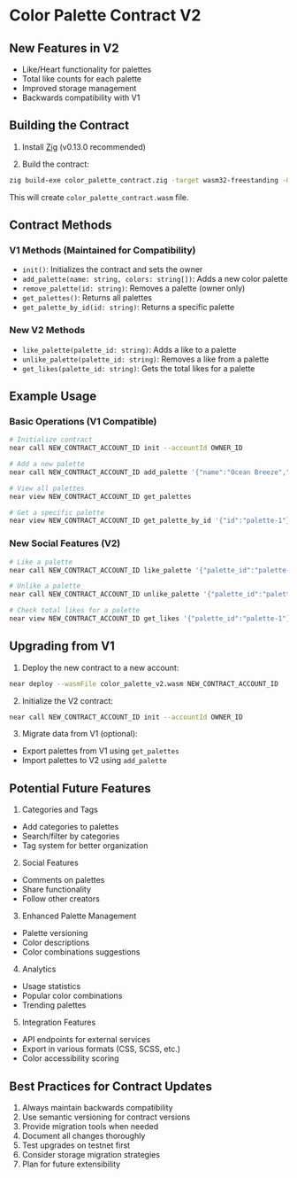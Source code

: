 # Color Palette Contract V2

## New Features in V2
- Like/Heart functionality for palettes
- Total like counts for each palette
- Improved storage management
- Backwards compatibility with V1

## Building the Contract

1. Install [Zig](https://ziglang.org/learn/getting-started/#installing-zig) (v0.13.0 recommended)

2. Build the contract:
```bash
zig build-exe color_palette_contract.zig -target wasm32-freestanding -O ReleaseSmall --export=init --export=add_palette --export=remove_palette --export=get_palettes --export=get_palette_by_id --export=like_palette --export=unlike_palette --export=get_likes -fno-entry
```

This will create `color_palette_contract.wasm` file.

## Contract Methods

### V1 Methods (Maintained for Compatibility)
- `init()`: Initializes the contract and sets the owner
- `add_palette(name: string, colors: string[])`: Adds a new color palette
- `remove_palette(id: string)`: Removes a palette (owner only)
- `get_palettes()`: Returns all palettes
- `get_palette_by_id(id: string)`: Returns a specific palette

### New V2 Methods
- `like_palette(palette_id: string)`: Adds a like to a palette
- `unlike_palette(palette_id: string)`: Removes a like from a palette
- `get_likes(palette_id: string)`: Gets the total likes for a palette

## Example Usage

### Basic Operations (V1 Compatible)
```bash
# Initialize contract
near call NEW_CONTRACT_ACCOUNT_ID init --accountId OWNER_ID

# Add a new palette
near call NEW_CONTRACT_ACCOUNT_ID add_palette '{"name":"Ocean Breeze","colors":["#1B98E0","#247BA0","#006494"]}' --accountId YOUR_ACCOUNT_ID

# View all palettes
near view NEW_CONTRACT_ACCOUNT_ID get_palettes

# Get a specific palette
near view NEW_CONTRACT_ACCOUNT_ID get_palette_by_id '{"id":"palette-1"}'
```

### New Social Features (V2)
```bash
# Like a palette
near call NEW_CONTRACT_ACCOUNT_ID like_palette '{"palette_id":"palette-1"}' --accountId YOUR_ACCOUNT_ID

# Unlike a palette
near call NEW_CONTRACT_ACCOUNT_ID unlike_palette '{"palette_id":"palette-1"}' --accountId YOUR_ACCOUNT_ID

# Check total likes for a palette
near view NEW_CONTRACT_ACCOUNT_ID get_likes '{"palette_id":"palette-1"}'
```

## Upgrading from V1

1. Deploy the new contract to a new account:
```bash
near deploy --wasmFile color_palette_v2.wasm NEW_CONTRACT_ACCOUNT_ID
```

2. Initialize the V2 contract:
```bash
near call NEW_CONTRACT_ACCOUNT_ID init --accountId OWNER_ID
```

3. Migrate data from V1 (optional):
- Export palettes from V1 using `get_palettes`
- Import palettes to V2 using `add_palette`

## Potential Future Features

1. Categories and Tags
- Add categories to palettes
- Search/filter by categories
- Tag system for better organization

2. Social Features
- Comments on palettes
- Share functionality
- Follow other creators

3. Enhanced Palette Management
- Palette versioning
- Color descriptions
- Color combinations suggestions

4. Analytics
- Usage statistics
- Popular color combinations
- Trending palettes

5. Integration Features
- API endpoints for external services
- Export in various formats (CSS, SCSS, etc.)
- Color accessibility scoring

## Best Practices for Contract Updates

1. Always maintain backwards compatibility
2. Use semantic versioning for contract versions
3. Provide migration tools when needed
4. Document all changes thoroughly
5. Test upgrades on testnet first
6. Consider storage migration strategies
7. Plan for future extensibility